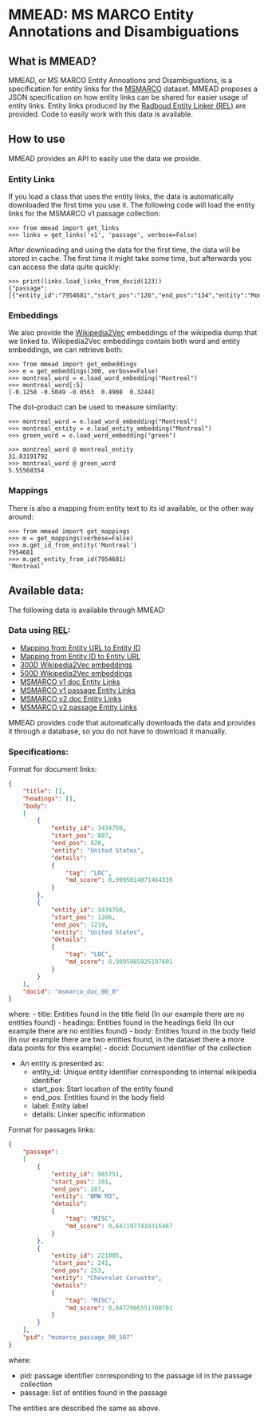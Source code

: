# MMEAD: MS MARCO Entity Annotations and Disambiguations

## What is MMEAD?
MMEAD, or MS MARCO Entity Annoations and Disambiguations, is a specification for entity links
for the [MSMARCO](https://microsoft.github.io/msmarco/) dataset. MMEAD proposes a JSON specification on how
entity links can be shared for easier usage of entity links. Entity links produced by the
[Radboud Entity Linker (REL)](https://github.com/informargi/rel) are provided. Code to easily work with this data is available.

## How to use
MMEAD provides an API to easily use the data we provide.

### Entity Links
If you load a class that uses the entity links, the data is automatically downloaded the first time you use it.
The following code will load the entity links for the MSMARCO v1 passage collection:
```Python3
>>> from mmead import get_links
>>> links = get_links('v1', 'passage', verbose=False)
```
After downloading and using the data for the first time, the data will be stored in cache. The first time
it might take some time, but afterwards you can access the data quite quickly:
```python3
>>> print(links.load_links_from_docid(123))
{"passage":[{"entity_id":"7954681","start_pos":"126","end_pos":"134","entity":"Montreal"}],"pid":"123"}
```

### Embeddings
We also provide the [Wikipedia2Vec](https://wikipedia2vec.github.io/wikipedia2vec/) embeddings of the wikipedia dump 
that we linked to. Wikipedia2Vec embeddings contain both word and entity embeddings, we can retrieve both:
```Python3
>>> from mmead import get_embeddings
>>> e = get_embeddings(300, verbose=False)
>>> montreal_word = e.load_word_embedding("Montreal")
>>> montreal_word[:5]
[-0.1258 -0.5049 -0.0563  0.4908  0.3244]
```

The dot-product can be used to measure similarity:
```Python3
>>> montreal_word = e.load_word_embedding("Montreal")
>>> montreal_entity = e.load_entity_embedding("Montreal")
>>> green_word = e.load_word_embedding("green")

>>> montreal_word @ montreal_entity
31.83191792
>>> montreal_word @ green_word
5.55568354
```

### Mappings
There is also a mapping from entity text to its id available, or the other way around:
```Python3
>>> from mmead import get_mappings
>>> m = get_mappings(verbose=False)
>>> m.get_id_from_entity('Montreal')
7954681
>>> m.get_entity_from_id(7954681)
'Montreal'
```


## Available data:
The following data is available through MMEAD: 

### Data using [REL](https://github.com/informagi/REL):
- [Mapping from Entity URL to Entity ID](https://rgw.cs.uwaterloo.ca/JIMMYLIN-bucket0/mmead/entity_id_map.json.gz)
- [Mapping from Entity ID to Entity URL](https://rgw.cs.uwaterloo.ca/JIMMYLIN-bucket0/mmead/id_entity_map.json.gz)
- [300D Wikipedia2Vec embeddings](https://rgw.cs.uwaterloo.ca/JIMMYLIN-bucket0/mmead/enwiki-20190701-wiki2vec-dim300.tar.bz2)
- [500D Wikipedia2Vec embeddings](https://rgw.cs.uwaterloo.ca/JIMMYLIN-bucket0/mmead/enwiki-20190701-wiki2vec-dim500.tar.bz2)
- [MSMARCO v1 doc Entity Links](https://rgw.cs.uwaterloo.ca/JIMMYLIN-bucket0/mmead/msmarco_v1_docs_links_v1.0.json.gz)
- [MSMARCO v1 passage Entity Links](https://rgw.cs.uwaterloo.ca/JIMMYLIN-bucket0/mmead/msmarco_v1_passage_links_v1.0.json.gz)
- [MSMARCO v2 doc Entity Links](https://rgw.cs.uwaterloo.ca/JIMMYLIN-bucket0/mmead/msmarco_v2_doc_links_v1.0.tar)
- [MSMARCO v2 passage Entity Links](https://rgw.cs.uwaterloo.ca/JIMMYLIN-bucket0/mmead/msmarco_v2_passage_links_v1.0.tar)

MMEAD provides code that automatically downloads the data and provides it
through a database, so you do not have to download it manually. 

### Specifications:
Format for document links:

```json
{
    "title": [],
    "headings": [],
    "body": 
    [
        {
            "entity_id": 3434750,
            "start_pos": 807,
            "end_pos": 820,
            "entity": "United States", 
            "details": 
            {
                "tag": "LOC",
                "md_score": 0.9995014071464539
            }
        },       
        {
            "entity_id": 3434750,
            "start_pos": 1206,
            "end_pos": 1219,
            "entity": "United States",
            "details": 
            {
                "tag": "LOC",
                "md_score": 0.9995985925197601
            }
        }
    ], 
    "docid": "msmarco_doc_00_0"
}
```
where: 
    - title: Entities found in the title field (In our example there are no entities found) 
    - headings: Entities found in the headings field (In our example there are no entities found) 
    - body: Entities found in the body field (In our example there are two entities found, in the dataset there a more data points for this example) 
    - docid: Document identifier of the collection

- An entity is presented as:
    - entity_id: Unique entity identifier corresponding to internal wikipedia identifier
    - start_pos: Start location of the entity found
    - end_pos: Entities found in the body field
    - label: Entity label
    - details: Linker specific information 

Format for passages links:

```json
{
    "passage": 
    [
        {
            "entity_id": 965751,
            "start_pos": 181,
            "end_pos": 187,
            "entity": "BMW M3",
            "details": 
            {
                "tag": "MISC",
                "md_score": 0.6411977410316467
            }
        },
        {
            "entity_id": 221005,
            "start_pos": 241,
            "end_pos": 253,
            "entity": "Chevrolet Corvette",
            "details": 
            {
                "tag": "MISC",
                "md_score": 0.8472966551780701
            }
        }
    ],
    "pid": "msmarco_passage_00_587"
}
```

where:
- pid: passage identifier corresponding to the passage id in the passage collection
- passage: list of entities found in the passage

The entities are described the same as above. 
